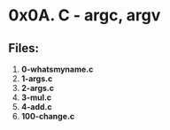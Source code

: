 #  0x0A. C - argc, argv

## Files:

1.  **0-whatsmyname.c**
2.  **1-args.c**
3.  **2-args.c**
4.  **3-mul.c**
5.  **4-add.c**
6.  **100-change.c**

